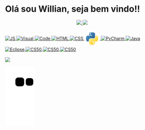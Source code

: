 # Olá sou Willian, seja bem vindo!!   

<div align="center">
    <a href="https://github.com/willianvass">
    <img height="180em" src="https://github-readme-stats.vercel.app/api?username=willianvass&show_icons=true&theme=dracula&include_all_commits=true&count_private=true"/>
    <img height="180em" src="https://user-images.githubusercontent.com/94553130/143157163-7a91aa27-8119-4eba-93ff-8b4b87f67dc1.png"/>
</div>
  </div>
<div style="display: inline_block"><br>
  <a href="https://www.javascript.com/" target="_blank">
  <img align="center" alt="JS" height="50" width="50" src="https://user-images.githubusercontent.com/94553130/143727383-3555c184-2061-491e-9ed5-37b784c6f010.png">
  <img align="center" alt="Visual" height="50" width="50" src="https://user-images.githubusercontent.com/94553130/143688088-d6786cb1-613d-4fbc-b657-00b3e9ea1b0e.jpg">  
  <img align="center" alt="Code" height="40" width="60" src="https://user-images.githubusercontent.com/94553130/143682719-cc590ae9-867c-4430-9b03-a0512f6c6745.png"> 
  <img align="center" alt="HTML" height="50" width="50" src="https://user-images.githubusercontent.com/94553130/143727404-c088cca4-3f0a-46f9-8b56-3ce604644968.png">
  <img align="center" alt="CSS" height="50" width="40" src="https://user-images.githubusercontent.com/94553130/143727443-041fedca-2502-454d-845c-920433b059ca.png">
  <img align="center" alt="Python" height="50" width="50" src="https://raw.githubusercontent.com/devicons/devicon/master/icons/python/python-original.svg">
  <img align="center" alt="PyCharm" height="50" width="50" src="https://user-images.githubusercontent.com/94553130/143688066-87cf7a7b-c947-4498-82b5-1aa6849663bf.png"> 
  <img align="center" alt="Java" height="50" width="35"src="https://user-images.githubusercontent.com/94553130/147619755-ca815983-c22c-4e9e-98db-0070767dd67e.jpg"> 
  <img align="center" alt="Eclipse" height="50" width="50" src="https://user-images.githubusercontent.com/94553130/147619527-67a4efb8-eda3-4836-8d19-58fac5ed0dd8.png">    
  <img align="center" alt="CS50" height="50" width="50" src="https://user-images.githubusercontent.com/94553130/143471638-b972b0b5-2716-42e1-9628-82f98319711e.png">
  <img align="center" alt="CS50" height="50" width="50" src="https://user-images.githubusercontent.com/94553130/146219637-3bb22cfc-dda2-4eb2-a7cc-a1a00a52d5ee.png">
  <img align="center" alt="CS50" height="60" width="60" src="https://user-images.githubusercontent.com/94553130/143365384-b0d2ef5c-ddd0-47dc-813c-60f0b742e7e6.jpg">
</div>
<br>   
<div>
<a href="https://www.linkedin.com/in/willian-vasselo-58b215ab/" target="_blank"><img src="https://img.shields.io/badge/-LinkedIn-%230077B5?style=for-the-badge&logo=linkedin&logoColor=white" target="_blank"></a></div>

 ![Snake animation](https://github.com/rafaballerini/rafaballerini/blob/output/github-contribution-grid-snake.svg)
